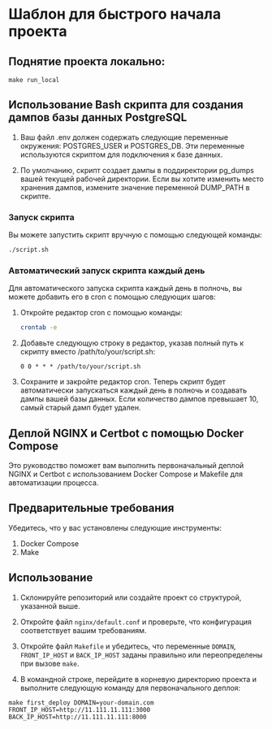 # Шаблон для быстрого начала проекта

## Поднятие проекта локально:

```shell
make run_local
```

## Использование Bash скрипта для создания дампов базы данных PostgreSQL

1. Ваш файл .env должен содержать следующие переменные окружения: POSTGRES_USER и POSTGRES_DB. Эти переменные
   используются скриптом для подключения к базе данных.

2. По умолчанию, скрипт создает дампы в поддиректории pg_dumps вашей текущей рабочей директории. Если вы хотите изменить
   место хранения дампов, измените значение переменной DUMP_PATH в скрипте.

### Запуск скрипта

Вы можете запустить скрипт вручную с помощью следующей команды:

```bash
./script.sh 
```

### Автоматический запуск скрипта каждый день

Для автоматического запуска скрипта каждый день в полночь, вы можете добавить его в cron с помощью следующих шагов:

1. Откройте редактор cron с помощью команды:
   ```bash
   crontab -e
   ```

2. Добавьте следующую строку в редактор, указав полный путь к скрипту вместо /path/to/your/script.sh:
   
   ```corn
   0 0 * * * /path/to/your/script.sh
   ```

3. Сохраните и закройте редактор cron.
   Теперь скрипт будет автоматически запускаться каждый день в полночь и создавать дампы вашей базы данных. Если
   количество дампов превышает 10, самый старый дамп будет удален.

## Деплой NGINX и Certbot с помощью Docker Compose

Это руководство поможет вам выполнить первоначальный деплой NGINX и Certbot с использованием Docker Compose и Makefile
для автоматизации процесса.

## Предварительные требования

Убедитесь, что у вас установлены следующие инструменты:

1. Docker Compose
2. Make

## Использование

1. Склонируйте репозиторий или создайте проект со структурой, указанной выше.

2. Откройте файл `nginx/default.conf` и проверьте, что конфигурация соответствует вашим требованиям.

3. Откройте файл `Makefile` и убедитесь, что переменные `DOMAIN`, `FRONT_IP_HOST` и `BACK_IP_HOST` заданы правильно или
   переопределены при вызове `make`.

4. В командной строке, перейдите в корневую директорию проекта и выполните следующую команду для первоначального деплоя:

```shell
make first_deploy DOMAIN=your-domain.com FRONT_IP_HOST=http://11.111.11.111:3000 BACK_IP_HOST=http://11.111.11.111:8000
```